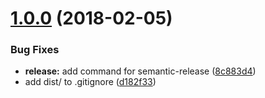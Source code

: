 <a name="1.0.0"></a>
# [1.0.0](https://github.com/brettstack/recrud/compare/v1.0.0-alpha.1...v1.0.0) (2018-02-05)


### Bug Fixes

* **release:** add command for semantic-release ([8c883d4](https://github.com/brettstack/recrud/commit/8c883d4))
* add dist/ to .gitignore ([d182f33](https://github.com/brettstack/recrud/commit/d182f33))
